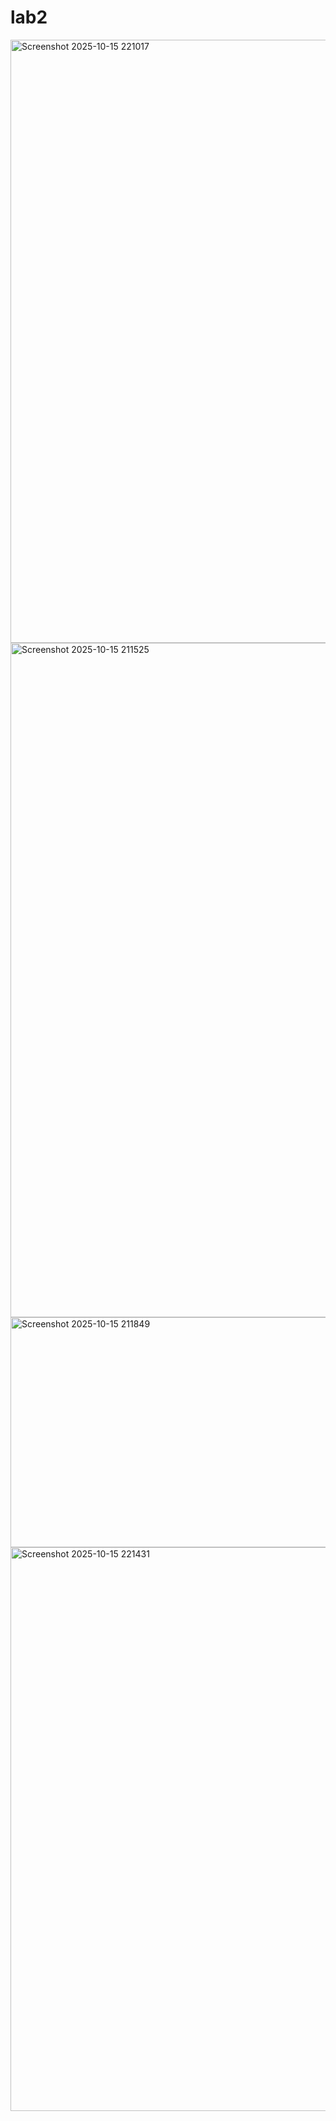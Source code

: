 # lab2

<img width="1016" height="965" alt="Screenshot 2025-10-15 221017" src="https://github.com/user-attachments/assets/3fa1b0e7-f7d8-4c22-b381-6b6561228293" />
<img width="1919" height="1079" alt="Screenshot 2025-10-15 211525" src="https://github.com/user-attachments/assets/bc0b1d79-b4cb-4bfd-b057-b46ad04c8c65" />
<img width="946" height="368" alt="Screenshot 2025-10-15 211849" src="https://github.com/user-attachments/assets/99d91545-fb77-4dc7-9ecf-19c89d6c76d0" />
<img width="1235" height="902" alt="Screenshot 2025-10-15 221431" src="https://github.com/user-attachments/assets/38db39c6-c7b4-442b-9270-fb2ded55a6d8" />

